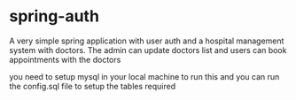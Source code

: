 # spring-auth

A very simple spring application with user auth and a hospital management system with doctors.
The admin can update doctors list and users can book appointments with the doctors

you need to setup mysql in your local machine to run this
and you can run the config.sql file to setup the tables required

